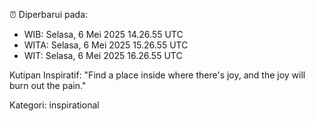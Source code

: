 ⏰ Diperbarui pada:
- WIB: Selasa, 6 Mei 2025 14.26.55 UTC
- WITA: Selasa, 6 Mei 2025 15.26.55 UTC
- WIT: Selasa, 6 Mei 2025 16.26.55 UTC

Kutipan Inspiratif:
"Find a place inside where there's joy, and the joy will burn out the pain."


Kategori: inspirational


